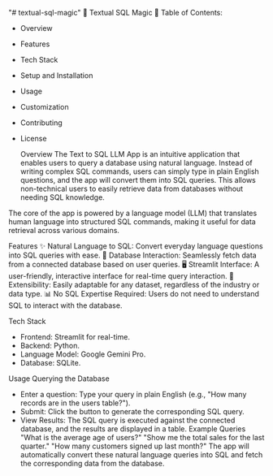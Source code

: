 "# textual-sql-magic" 
🌟 Textual SQL Magic 🌟
Table of Contents: 
* Overview
* Features
* Tech Stack
* Setup and Installation
* Usage
* Customization
* Contributing
* License

  Overview
The Text to SQL LLM App is an intuitive application that enables users to query a database using natural language. Instead of writing complex SQL commands, users can simply type in plain English questions, and the app will convert them into SQL queries. This allows non-technical users to easily retrieve data from databases without needing SQL knowledge.

The core of the app is powered by a language model (LLM) that translates human language into structured SQL commands, making it useful for data retrieval across various domains.

Features
✨ Natural Language to SQL: Convert everyday language questions into SQL queries with ease.
💾 Database Interaction: Seamlessly fetch data from a connected database based on user queries.
🖥️ Streamlit Interface: A user-friendly, interactive interface for real-time query interaction.
🔄 Extensibility: Easily adaptable for any dataset, regardless of the industry or data type.
📊 No SQL Expertise Required: Users do not need to understand SQL to interact with the database.

Tech Stack
+ Frontend: Streamlit for real-time.
+ Backend: Python.
+ Language Model: Google Gemini Pro.
+ Database: SQLite.

Usage
Querying the Database
- Enter a question: Type your query in plain English (e.g., "How many records are in the users table?").
- Submit: Click the button to generate the corresponding SQL query.
- View Results: The SQL query is executed against the connected database, and the results are displayed in a table.
Example Queries
"What is the average age of users?"
"Show me the total sales for the last quarter."
"How many customers signed up last month?"
The app will automatically convert these natural language queries into SQL and fetch the corresponding data from the database.

